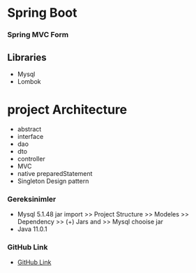 # Spring Boot

### Spring MVC Form

## Libraries
* Mysql
* Lombok

# project Architecture
* abstract
* interface
* dao
* dto
* controller
* MVC
* native preparedStatement
* Singleton Design pattern

### Gereksinimler
* Mysql 5.1.48 jar import >> Project Structure >> Modeles >> Dependency >> (+) Jars and >> Mysql chooise jar
* Java 11.0.1




### GitHub Link
* [GitHub Link](https://github.com/hamitmizrak/Bilgeadam_SpringMvc_Form)
